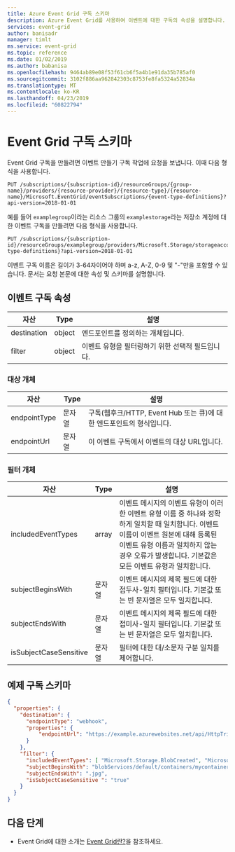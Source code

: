```yaml
---
title: Azure Event Grid 구독 스키마
description: Azure Event Grid를 사용하여 이벤트에 대한 구독의 속성을 설명합니다.
services: event-grid
author: banisadr
manager: timlt
ms.service: event-grid
ms.topic: reference
ms.date: 01/02/2019
ms.author: babanisa
ms.openlocfilehash: 9464ab89e08f53f61cb6f5a4b1e91da35b785af0
ms.sourcegitcommit: 3102f886aa962842303c8753fe8fa5324a52834a
ms.translationtype: MT
ms.contentlocale: ko-KR
ms.lasthandoff: 04/23/2019
ms.locfileid: "60822794"
---
```

# <a name="event-grid-subscription-schema"></a>Event Grid 구독 스키마

Event Grid 구독을 만들려면 이벤트 만들기 구독 작업에 요청을 보냅니다. 이때 다음 형식을 사용합니다.

```HTTP
PUT /subscriptions/{subscription-id}/resourceGroups/{group-name}/providers/{resource-provider}/{resource-type}/{resource-name}/Microsoft.EventGrid/eventSubscriptions/{event-type-definitions}?api-version=2018-01-01
``` 

예를 들어 `examplegroup`이라는 리소스 그룹의 `examplestorage`라는 저장소 계정에 대한 이벤트 구독을 만들려면 다음 형식을 사용합니다.

```HTTP
PUT /subscriptions/{subscription-id}/resourceGroups/examplegroup/providers/Microsoft.Storage/storageaccounts/examplestorage/Microsoft.EventGrid/eventSubscriptions/{event-type-definitions}?api-version=2018-01-01
``` 

이벤트 구독 이름은 길이가 3-64자이어야 하며 a-z, A-Z, 0-9 및 "-"만을 포함할 수 있습니다. 문서는 요청 본문에 대한 속성 및 스키마를 설명합니다.
 
## <a name="event-subscription-properties"></a>이벤트 구독 속성

| 자산 | Type | 설명 |
| -------- | ---- | ----------- |
| destination | object | 엔드포인트를 정의하는 개체입니다. |
| filter | object | 이벤트 유형을 필터링하기 위한 선택적 필드입니다. |

### <a name="destination-object"></a>대상 개체

| 자산 | Type | 설명 |
| -------- | ---- | ----------- |
| endpointType | 문자열 | 구독(웹후크/HTTP, Event Hub 또는 큐)에 대한 엔드포인트의 형식입니다. | 
| endpointUrl | 문자열 | 이 이벤트 구독에서 이벤트의 대상 URL입니다. | 

### <a name="filter-object"></a>필터 개체

| 자산 | Type | 설명 |
| -------- | ---- | ----------- |
| includedEventTypes | array | 이벤트 메시지의 이벤트 유형이 이러한 이벤트 유형 이름 중 하나와 정확하게 일치할 때 일치합니다. 이벤트 이름이 이벤트 원본에 대해 등록된 이벤트 유형 이름과 일치하지 않는 경우 오류가 발생합니다. 기본값은 모든 이벤트 유형과 일치합니다. |
| subjectBeginsWith | 문자열 | 이벤트 메시지의 제목 필드에 대한 접두사-일치 필터입니다. 기본값 또는 빈 문자열은 모두 일치합니다. | 
| subjectEndsWith | 문자열 | 이벤트 메시지의 제목 필드에 대한 접미사-일치 필터입니다. 기본값 또는 빈 문자열은 모두 일치합니다. |
| isSubjectCaseSensitive | 문자열 | 필터에 대한 대/소문자 구분 일치를 제어합니다. |


## <a name="example-subscription-schema"></a>예제 구독 스키마

```json
{
  "properties": {
    "destination": {
      "endpointType": "webhook",
      "properties": {
          "endpointUrl": "https://example.azurewebsites.net/api/HttpTriggerCSharp1?code=VXbGWce53l48Mt8wuotr0GPmyJ/nDT4hgdFj9DpBiRt38qqnnm5OFg=="
      }
    },
    "filter": {
      "includedEventTypes": [ "Microsoft.Storage.BlobCreated", "Microsoft.Storage.BlobDeleted" ],
      "subjectBeginsWith": "blobServices/default/containers/mycontainer/log",
      "subjectEndsWith": ".jpg",
      "isSubjectCaseSensitive ": "true"
    }
  }
}
```

## <a name="next-steps"></a>다음 단계

* Event Grid에 대한 소개는 [Event Grid란?](overview.md)을 참조하세요.